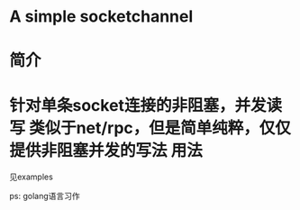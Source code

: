 A simple socketchannel
===
简介
===
针对单条socket连接的非阻塞，并发读写
类似于net/rpc，但是简单纯粹，仅仅提供非阻塞并发的写法
用法
===
见examples

ps: golang语言习作
